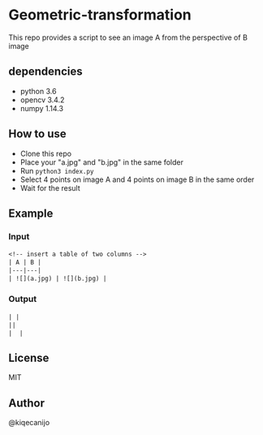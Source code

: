 # Geometric-transformation
This repo provides a script to see an image A from the perspective of B image

## dependencies
- python 3.6
- opencv 3.4.2
- numpy 1.14.3

## How to use
- Clone this repo
- Place your "a.jpg" and "b.jpg" in the same folder
- Run `python3 index.py`
- Select 4 points on image A and 4 points on image B in the same order
- Wait for the result

## Example

### Input
    <!-- insert a table of two columns -->
    | A | B |
    |---|---|
    | ![](a.jpg) | ![](b.jpg) |

### Output

    
    | |
    ||
    |  |

## License
MIT

## Author
@kiqecanijo






